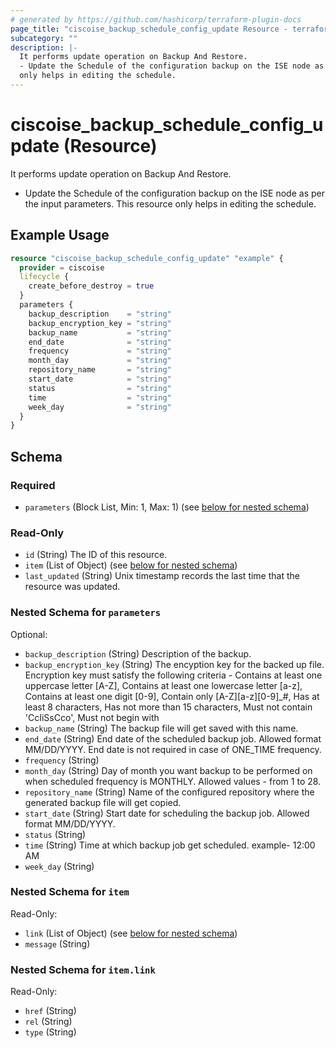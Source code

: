 ```yaml
---
# generated by https://github.com/hashicorp/terraform-plugin-docs
page_title: "ciscoise_backup_schedule_config_update Resource - terraform-provider-ciscoise"
subcategory: ""
description: |-
  It performs update operation on Backup And Restore.
  - Update the Schedule of the configuration backup on the ISE node as per the input parameters. This resource
  only helps in editing the schedule.
---
```


# ciscoise_backup_schedule_config_update (Resource)

It performs update operation on Backup And Restore.
- Update the Schedule of the configuration backup on the ISE node as per the input parameters. This resource
only helps in editing the schedule.

## Example Usage

```terraform
resource "ciscoise_backup_schedule_config_update" "example" {
  provider = ciscoise
  lifecycle {
    create_before_destroy = true
  }
  parameters {
    backup_description    = "string"
    backup_encryption_key = "string"
    backup_name           = "string"
    end_date              = "string"
    frequency             = "string"
    month_day             = "string"
    repository_name       = "string"
    start_date            = "string"
    status                = "string"
    time                  = "string"
    week_day              = "string"
  }
}
```

<!-- schema generated by tfplugindocs -->
## Schema

### Required

- `parameters` (Block List, Min: 1, Max: 1) (see [below for nested schema](#nestedblock--parameters))

### Read-Only

- `id` (String) The ID of this resource.
- `item` (List of Object) (see [below for nested schema](#nestedatt--item))
- `last_updated` (String) Unix timestamp records the last time that the resource was updated.

<a id="nestedblock--parameters"></a>
### Nested Schema for `parameters`

Optional:

- `backup_description` (String) Description of the backup.
- `backup_encryption_key` (String) The encyption key for the backed up file. Encryption key must satisfy the following criteria - Contains at least one uppercase letter [A-Z], Contains at least one lowercase letter [a-z], Contains at least one digit [0-9], Contain only [A-Z][a-z][0-9]_#, Has at least 8 characters, Has not more than 15 characters, Must not contain 'CcIiSsCco', Must not begin with
- `backup_name` (String) The backup file will get saved with this name.
- `end_date` (String) End date of the scheduled backup job. Allowed format MM/DD/YYYY. End date is not required in case of ONE_TIME frequency.
- `frequency` (String)
- `month_day` (String) Day of month you want backup to be performed on when scheduled frequency is MONTHLY. Allowed values - from 1 to 28.
- `repository_name` (String) Name of the configured repository where the generated backup file will get copied.
- `start_date` (String) Start date for scheduling the backup job. Allowed format MM/DD/YYYY.
- `status` (String)
- `time` (String) Time at which backup job get scheduled. example- 12:00 AM
- `week_day` (String)


<a id="nestedatt--item"></a>
### Nested Schema for `item`

Read-Only:

- `link` (List of Object) (see [below for nested schema](#nestedobjatt--item--link))
- `message` (String)

<a id="nestedobjatt--item--link"></a>
### Nested Schema for `item.link`

Read-Only:

- `href` (String)
- `rel` (String)
- `type` (String)


